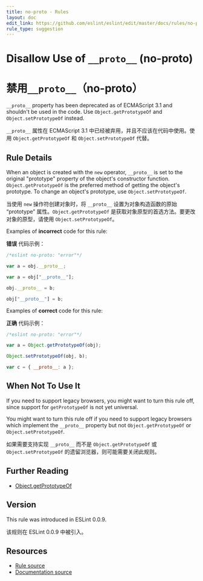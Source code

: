 ```yaml
---
title: no-proto - Rules
layout: doc
edit_link: https://github.com/eslint/eslint/edit/master/docs/rules/no-proto.md
rule_type: suggestion
---
```

<!-- Note: No pull requests accepted for this file. See README.md in the root directory for details. -->

# Disallow Use of `__proto__` (no-proto)

# 禁用`__proto__`（no-proto）

`__proto__` property has been deprecated as of ECMAScript 3.1 and shouldn't be used in the code. Use `Object.getPrototypeOf` and `Object.setPrototypeOf` instead.

`__proto__` 属性在 ECMAScript 3.1 中已经被弃用，并且不应该在代码中使用。使用 `Object.getPrototypeOf` 和 `Object.setPrototypeOf` 代替。

## Rule Details

When an object is created with the `new` operator, `__proto__` is set to the original "prototype" property of the object's constructor function. `Object.getPrototypeOf` is the preferred method of getting the object's prototype. To change an object's prototype, use `Object.setPrototypeOf`.

当使用 `new` 操作符创建对象时，将 `__proto__` 设置为对象构造函数的原始 “prototype” 属性。`Object.getPrototypeOf` 是获取对象原型的首选方法。要更改对象的原型，请使用 `Object.setPrototypeOf`。

Examples of **incorrect** code for this rule:

**错误** 代码示例：

```js
/*eslint no-proto: "error"*/

var a = obj.__proto__;

var a = obj["__proto__"];

obj.__proto__ = b;

obj["__proto__"] = b;
```

Examples of **correct** code for this rule:

**正确** 代码示例：

```js
/*eslint no-proto: "error"*/

var a = Object.getPrototypeOf(obj);

Object.setPrototypeOf(obj, b);

var c = { __proto__: a };
```

## When Not To Use It

If you need to support legacy browsers, you might want to turn this rule off, since support for `getPrototypeOf` is not yet universal.

You might want to turn this rule off if you need to support legacy browsers which implement the
`__proto__` property but not `Object.getPrototypeOf` or `Object.setPrototypeOf`.

如果需要支持实现 `__proto__` 而不是 `Object.getPrototypeOf` 或 `Object.setPrototypeOf` 的遗留浏览器，则可能需要关闭此规则。

## Further Reading

* [Object.getPrototypeOf](http://ejohn.org/blog/objectgetprototypeof/)

## Version

This rule was introduced in ESLint 0.0.9.

该规则在 ESLint 0.0.9 中被引入。

## Resources

* [Rule source](https://github.com/eslint/eslint/tree/master/lib/rules/no-proto.js)
* [Documentation source](https://github.com/eslint/eslint/tree/master/docs/rules/no-proto.md)
